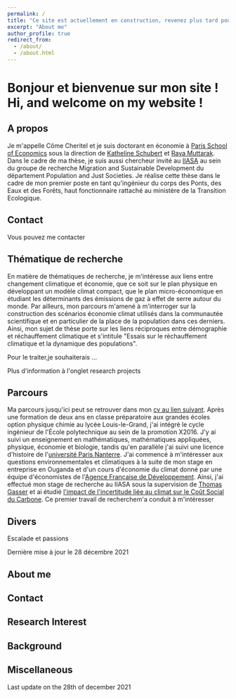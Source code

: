 ```yaml
---
permalink: /
title: "Ce site est actuellement en construction, revenez plus tard pour voir la version achevée - This site is currently under construction, come back later to see the finished version - last update 2021/12/27"
excerpt: "About me"
author_profile: true
redirect_from: 
  - /about/
  - /about.html
---
```


Bonjour et bienvenue sur mon site ! Hi, and welcome on my website !
====

A propos
----

Je m'appelle Côme Cheritel et je suis doctorant en économie à [Paris School of Economics]() sous la direction de [Katheline Schubert]() et [Raya Muttarak](). Dans le cadre de ma thèse, je suis aussi chercheur invité au [IIASA]() au sein du groupe de recherche Migration and Sustainable Development du département Population and Just Societies. Je réalise cette thèse dans le cadre de mon premier poste en tant qu'ingénieur du corps des Ponts, des Eaux et des Forêts, haut fonctionnaire rattaché au ministère de la Transition Ecologique.

Contact
---

Vous pouvez me contacter 

Thématique de recherche
----

En matière de thématiques de recherche, je m'intéresse aux liens entre changement climatique et économie, que ce soit sur le plan physique en développant un modèle climat compact, que le plan micro-économique en étudiant les déterminants des émissions de gaz à effet de serre autour du monde. Par ailleurs, mon parcours m'amené à m'interroger sur la construction des scénarios économie climat utilisés dans la communautée scientifique et en particulier de la place de la population dans ces derniers. Ainsi, mon sujet de thèse porte sur les liens réciproques entre démographie et réchauffement climatique  et s'intitule "Essais sur le réchauffement climatique et la dynamique des populations".

Pour le traiter,je souhaiterais ...

Plus d'information à l'onglet research projects

Parcours
----
Ma parcours jusqu'ici peut se retrouver dans mon [cv au lien suivant](). Après une formation de deux ans en classe préparatoire aux grandes écoles option physique chimie au lycée Louis-le-Grand, j'ai intégré le cycle ingénieur de l'École polytechnique au sein de la promotion X2016. J'y ai suivi un enseignement en mathématiques, mathématiques appliquées, physique, économie et biologie, tandis qu'en parallèle j'ai suivi une licence d'histoire de l'[université Paris Nanterre](). J'ai commencé à m'intéresser aux questions environnementales et climatiques à la suite de mon stage en entreprise en Ouganda et d'un cours d'économie du climat donné par une équipe d'économistes de l'[Agence Française de Développement](). Ainsi, j'ai effectué mon stage de recherche au IIASA sous la supervision de [Thomas Gasser]() et ai étudié [l'impact de l'incertitude liée au climat sur le Coût Social du Carbone](). Ce premier travail de recherchem'a conduit à m'intéresser 


Divers
----
Escalade et passions

Dernière mise à jour le 28 décembre 2021

About me
----

Contact
----

Research Interest
----

Background
----

Miscellaneous
---

Last update on the 28th of december 2021

